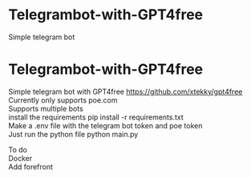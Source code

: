 # Telegrambot-with-GPT4free
Simple telegram bot
# Telegrambot-with-GPT4free
Simple telegram bot with GPT4free https://github.com/xtekky/gpt4free   
Currently only supports poe.com   
Supports multiple bots   
install the requirements pip install -r requirements.txt   
Make a .env file with the telegram bot token and poe token   
Just run the python file python main.py   
   
   
To do   
Docker    
Add forefront    
